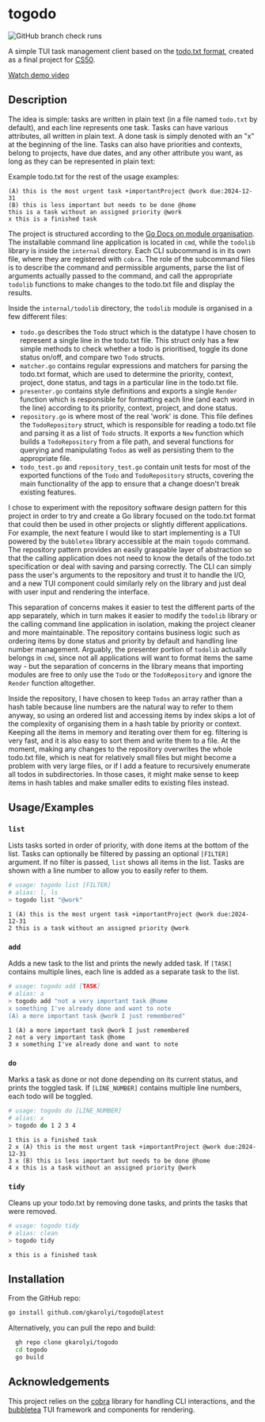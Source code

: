 # togodo
![GitHub branch check runs](https://img.shields.io/github/check-runs/gkarolyi/togodo/master)


A simple TUI task management client based on the [todo.txt format](http://todotxt.org/), created as a final project
for [CS50](https://www.edx.org/learn/computer-science/harvard-university-cs50-s-introduction-to-computer-science).

[Watch demo video](https://github.com/user-attachments/assets/2e6e5453-d7b1-40b8-b696-a2dc375f1d7a)

## Description

The idea is simple: tasks are written in plain text (in a file named `todo.txt` by default), and each line represents one task.
Tasks can have various attributes, all written in plain text.
A done task is simply denoted with an "x" at the beginning of the line.
Tasks can also have priorities and contexts, belong to projects, have due dates, and any other attribute you want,
as long as they can be represented in plain text:

Example todo.txt for the rest of the usage examples:
```
(A) this is the most urgent task +importantProject @work due:2024-12-31
(B) this is less important but needs to be done @home
this is a task without an assigned priority @work
x this is a finished task
```

The project is structured according to the [Go Docs on module organisation](https://go.dev/doc/modules/layout#packages-and-commands-in-the-same-repository). The installable command line application is located in `cmd`, while the `todolib` library is inside the `internal` directory. Each CLI subcommand is in its own file, where they are registered with `cobra`. The role of the subcommand files is to describe the command and permissible arguments, parse the list of arguments actually passed to the command, and call the appropriate `todolib` functions to make changes to the todo.txt file and display the results.

Inside the `internal/todolib` directory, the `todolib` module is organised in a few different files:
- `todo.go` describes the `Todo` struct which is the datatype I have chosen to represent a single line in the todo.txt file. This struct only has a few simple methods to check whether a todo is prioritised, toggle its done status on/off, and compare two `Todo` structs.
- `matcher.go` contains regular expressions and matchers for parsing the todo.txt format, which are used to determine the priority, context, project, done status, and tags in a particular line in the todo.txt file.
- `presenter.go` contains style definitions and exports a single `Render` function which is responsible for formatting each line (and each word in the line) according to its priority, context, project, and done status.
- `repository.go` is where most of the real 'work' is done. This file defines the `TodoRepository` struct, which is responsible for reading a todo.txt file and parsing it as a list of `Todo` structs. It exports a `New` function which builds a `TodoRepository` from a file path, and several functions for querying and manipulating `Todos` as well as persisting them to the appropriate file.
- `todo_test.go` and `repository_test.go` contain unit tests for most of the exported functions of the `Todo` and `TodoRepository` structs, covering the main functionality of the app to ensure that a change doesn't break existing features.

I chose to experiment with the repository software design pattern for this project in order to try and create a Go library focused on the todo.txt format that could then be used in other projects or slightly different applications. For example, the next feature I would like to start implementing is a TUI powered by the `bubbletea` library accessible at the main `togodo` command. The repository pattern provides an easily graspable layer of abstraction so that the calling application does not need to know the details of the todo.txt specification or deal with saving and parsing correctly. The CLI can simply pass the user's arguments to the repository and trust it to handle the I/O, and a new TUI component could similarly rely on the library and just deal with user input and rendering the interface.

This separation of concerns makes it easier to test the different parts of the app separately, which in turn makes it easier to modify the `todolib` library or the calling command line application in isolation, making the project cleaner and more maintainable. The repository contains business logic such as ordering items by done status and priority by default and handling line number management. Arguably, the presenter portion of `todolib` actually belongs in `cmd`, since not all applications will want to format items the same way - but the separation of concerns in the library means that importing modules are free to only use the `Todo` or the `TodoRepository` and ignore the `Render` function altogether.

Inside the repository, I have chosen to keep `Todos` an array rather than a hash table because line numbers are the natural way to refer to them anyway, so using an ordered list and accessing items by index skips a lot of the complexity of organising them in a hash table by priority or context. Keeping all the items in memory and iterating over them for eg. filtering is very fast, and it is also easy to sort them and write them to a file. At the moment, making any changes to the repository overwrites the whole todo.txt file, which is neat for relatively small files but might become a problem with very large files, or if I add a feature to recursively enumerate all todos in subdirectories. In those cases, it might make sense to keep items in hash tables and make smaller edits to existing files instead.

## Usage/Examples

### `list`

Lists tasks sorted in order of priority, with done items at the bottom of the list. Tasks can optionally be filtered
by passing an optional `[FILTER]` argument. If no filter is passed, `list` shows all items in the list. Tasks are shown
with a line number to allow you to easily refer to them.

```bash
# usage: togodo list [FILTER]
# alias: l, ls
> togodo list "@work"
```
```
1 (A) this is the most urgent task +importantProject @work due:2024-12-31
2 this is a task without an assigned priority @work

```

### `add`

Adds a new task to the list and prints the newly added task. If `[TASK]` contains multiple lines, each line is added as
a separate task to the list.

```bash
# usage: togodo add [TASK]
# alias: a
> togodo add "not a very important task @home
x something I've already done and want to note
(A) a more important task @work I just remembered"
```
```
1 (A) a more important task @work I just remembered
2 not a very important task @home
3 x something I've already done and want to note
```

### `do`

Marks a task as done or not done depending on its current status, and prints the toggled task. If `[LINE_NUMBER]`
contains multiple line numbers, each todo will be toggled.

```bash
# usage: togodo do [LINE_NUMBER]
# alias: x
> togodo do 1 2 3 4
```
```
1 this is a finished task
2 x (A) this is the most urgent task +importantProject @work due:2024-12-31
3 x (B) this is less important but needs to be done @home
4 x this is a task without an assigned priority @work
```

### `tidy`

Cleans up your todo.txt by removing done tasks, and prints the tasks that were removed.

```bash
# usage: togodo tidy
# alias: clean
> togodo tidy
```
```
x this is a finished task
```

## Installation

From the GitHub repo:
```bash
go install github.com/gkarolyi/togodo@latest
```
Alternatively, you can pull the repo and build:
```bash
  gh repo clone gkarolyi/togodo
  cd togodo
  go build
```

## Acknowledgements

This project relies on the [cobra](https://github.com/spf13/cobra) library for handling CLI interactions, and the
[bubbletea](https://github.com/charmbracelet/bubbletea) TUI framework and components for rendering.
